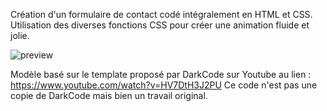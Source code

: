 Création d'un formulaire de contact codé intégralement en HTML et CSS.
Utilisation des diverses fonctions CSS pour créer une animation fluide et jolie.


![preview](https://user-images.githubusercontent.com/77986460/115371271-1e5fe980-a1ca-11eb-8bec-6afc0c35ef10.jpg)

Modèle basé sur le template proposé par DarkCode sur Youtube au lien :
https://www.youtube.com/watch?v=HV7DtH3J2PU
Ce code n'est pas une copie de DarkCode mais bien un travail original.
